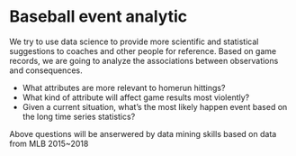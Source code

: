 # Baseball event analytic
We try to use data science to provide more scientific and statistical suggestions to coaches and other people for reference. 
Based on game records, we are going to analyze the associations between observations and consequences.
* What attributes are more relevant to homerun hittings? 
* What kind of attribute will affect game results most violently? 
* Given a current situation, what’s the most likely happen event based on the long time series statistics?

Above questions will be anserwered by data mining skills based on data from MLB 2015~2018
